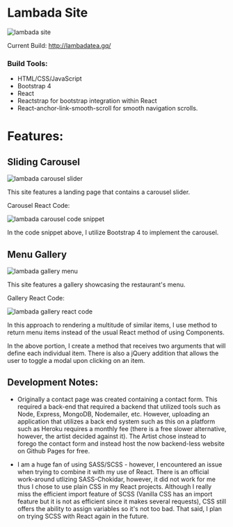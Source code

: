 # Lambada Site

![lambada site](https://user-images.githubusercontent.com/37781362/46241409-56825100-c36e-11e8-95e9-15390e1251bb.png)

Current Build: http://lambadatea.gq/

### Build Tools:

- HTML/CSS/JavaScript
- Bootstrap 4
- React
- Reactstrap for bootstrap integration within React
- React-anchor-link-smooth-scroll for smooth navigation scrolls.

# Features:

## Sliding Carousel

![lambada carousel slider](https://user-images.githubusercontent.com/37781362/46241581-cb568a80-c370-11e8-92a4-6cd03183ea0c.PNG)

This site features a landing page that contains a carousel slider.

Carousel React Code:

![lambada carousel code snippet](https://user-images.githubusercontent.com/37781362/46241592-022ca080-c371-11e8-9ea3-9e90c1f0550b.PNG)

In the code snippet above, I utilize Bootstrap 4 to implement the carousel.

## Menu Gallery

![lambada gallery menu](https://user-images.githubusercontent.com/37781362/46241452-11aaea00-c36f-11e8-8dc3-6b9c976e24ab.PNG)

This site features a gallery showcasing the restaurant's menu.

Gallery React Code:

![lambada gallery react code](https://user-images.githubusercontent.com/37781362/46241510-d6f58180-c36f-11e8-8805-5b89172817e1.png)

In this approach to rendering a multitude of similar items, I use method to return menu items instead of the usual React method of using Components.

In the above portion, I create a method that receives two arguments that will define each individual item. There is also a jQuery addition that allows the user to toggle a modal upon clicking on an item.

## Development Notes:

- Originally a contact page was created containing a contact form. This required a back-end that required a backend that utilized tools
  such as Node, Express, MongoDB, Nodemailer, etc. However, uploading an application that utilizes a back end system such as this on a
  platform such as Heroku requires a monthly fee (there is a free slower alternative, however, the artist decided against it). The Artist chose instead to forego the contact form and instead host the now backend-less
  website on Github Pages for free.

- I am a huge fan of using SASS/SCSS - however, I encountered an issue when trying to combine it with my use of React. There is an official work-around utlizing SASS-Chokidar, however, it did not work for me thus I chose to use plain CSS in my React projects. Although I really miss the efficient import feature of SCSS (Vanilla CSS has an import feature but it is not as efficient since it makes several requests), CSS still offers the ability to assign variables so it's not too bad. That said, I plan on trying SCSS with React again in the future.
